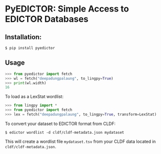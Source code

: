 # PyEDICTOR: Simple Access to EDICTOR Databases

## Installation:

```
$ pip install pyedictor
```

## Usage

```python
>>> from pyedictor import fetch
>>> wl = fetch("deepadungpalaung", to_lingpy=True)
>>> print(wl.width)
16
```

To load as a LexStat wordlist:

```python
>>> from lingpy import *
>>> from pyedictor import fetch
>>> lex = fetch("deepadungpalaung", to_lingpy=True, transform=LexStat)
```

To convert your dataset to EDICTOR format from CLDF:

```
$ edictor wordlist -d cldf/cldf-metadata.json mydataset
```

This will create a wordlist file `mydataset.tsv` from your CLDF data located in `cldf/cldf-metadata.json`.


